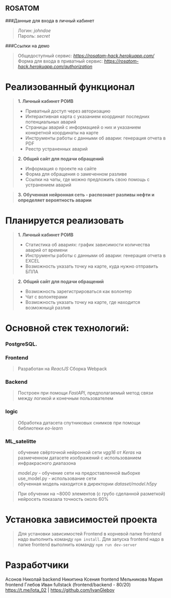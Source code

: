 ## ROSATOM

###Данные для входа в личный кабинет
>Логин: *johndoe* \
>Пароль: *secret*

###Ссылки на демо
>Общедоступный сервис: *https://rosatom-hack.herokuapp.com/* \
>Форма для входа в приватный сервис: *https://rosatom-hack.herokuapp.com/authorization*

# Реализованный функционал

>**1. Личный кабинет РОИВ**
>   - Приватный доступ через авторизацию
>   - Интерактивная карта с указанием координат последних потенциальных аварий
>   - Страницы аварий с информацией о них и указанием конкретной координаты на карте
>   - Инструменты работы с данными об аварии: генерация отчета в PDF
>   - Реестр устраненных аварий


>**2. Общий сайт для подачи обращений**
>    - Информация о проекте на сайте
>    - Форма для обращения о замеченном разливе
>    - Ссылки на чаты, где можно предложить свою помощь с устранением аварий

>**3. Обученная нейронная сеть - распознает разливы нефти и определяет вероятность аварии**

# Планируется реализовать

>**1. Личный кабинет РОИВ**
>   - Статистика об авариях: график зависимости количества аварий от времени
>   - Инструменты работы с данными об аварии: генерация отчета в EXCEL
>   - Возможность указать точку на карте, куда нужно отправить БПЛА

>**2. Общий сайт для подачи обращений**  
>   - Возможность зарегистрироваться как волонтер
>   - Чат с волонтерами 
>   - Возможность указать точку на карте, где находится возможныцй разлив

# Основной стек технологий:
### PostgreSQL.

### Frontend
>Разработан на *ReactJS*
>Сборка Webpack

### Backend
>Построен при помощи *FastAPI*, предполагаемый метод связи
между логикой и конечным пользователем

### logic
>Обработка датасета спутниковых снимков при помощи библиотеки 
*eo-learn* 

### ML_satelitte
>обучение свёрточной нейронной сети *vgg16* от *Keras* на размеченном
датасете изображений с использованием инфракрасного диапазона

>*model.py* - обучение сети на предоставленной выборке \
use_model.py - использование сети\
обученная модель находится в директории *dataset/model.h5py*

>При обучении на ~8000 элементов (с грубо сделанной разметкой) 
нейросеть показала точность около 60%

# Установка зависимостей проекта
>Для установки зависимостей Frontend в корневой папке frontend надо выполнить команду `npm install`.
>Для запуска frontend надо в папке frontend выполнить команду `npm run dev-server`

# Разработчики

Асонов Николай backend
Никитина Ксения frontend
Мельникова Мария frontend
Глебов Иван fullstack (frontend/backend - 80/20) https://t.me/Iota_02 | https://github.com/IvanGlebov
